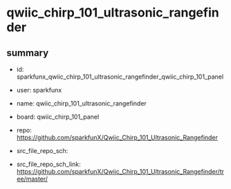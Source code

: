 # qwiic_chirp_101_ultrasonic_rangefinder
 
## summary 
* id: sparkfunx_qwiic_chirp_101_ultrasonic_rangefinder_qwiic_chirp_101_panel
* user: sparkfunx
* name: qwiic_chirp_101_ultrasonic_rangefinder
* board: qwiic_chirp_101_panel
* repo: https://github.com/sparkfunX/Qwiic_Chirp_101_Ultrasonic_Rangefinder



* src_file_repo_sch: 
* src_file_repo_sch_link: https://github.com/sparkfunX/Qwiic_Chirp_101_Ultrasonic_Rangefinder/tree/master/




